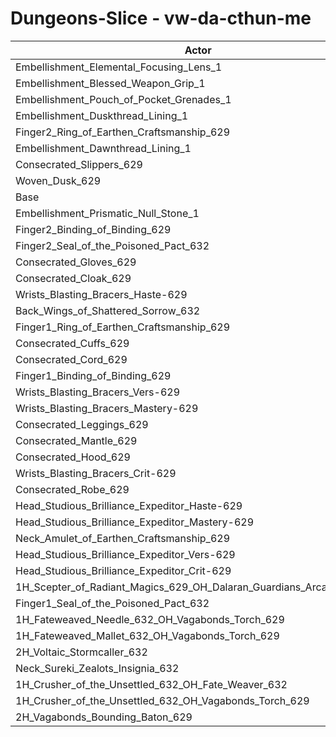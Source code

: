 # Dungeons-Slice - vw-da-cthun-me
| Actor | DPS | Increase |
|---|:---:|:---:|
|Embellishment_Elemental_Focusing_Lens_1|1213561|0.35%|
|Embellishment_Blessed_Weapon_Grip_1|1213309|0.33%|
|Embellishment_Pouch_of_Pocket_Grenades_1|1212167|0.24%|
|Embellishment_Duskthread_Lining_1|1210923|0.13%|
|Finger2_Ring_of_Earthen_Craftsmanship_629|1209634|0.03%|
|Embellishment_Dawnthread_Lining_1|1209470|0.01%|
|Consecrated_Slippers_629|1209457|0.01%|
|Woven_Dusk_629|1209399|0.01%|
|Base|1209317|0.00%|
|Embellishment_Prismatic_Null_Stone_1|1208889|-0.04%|
|Finger2_Binding_of_Binding_629|1208810|-0.04%|
|Finger2_Seal_of_the_Poisoned_Pact_632|1208267|-0.09%|
|Consecrated_Gloves_629|1207483|-0.15%|
|Consecrated_Cloak_629|1206929|-0.20%|
|Wrists_Blasting_Bracers_Haste-629|1206630|-0.22%|
|Back_Wings_of_Shattered_Sorrow_632|1206479|-0.23%|
|Finger1_Ring_of_Earthen_Craftsmanship_629|1206067|-0.27%|
|Consecrated_Cuffs_629|1205617|-0.31%|
|Consecrated_Cord_629|1205586|-0.31%|
|Finger1_Binding_of_Binding_629|1204880|-0.37%|
|Wrists_Blasting_Bracers_Vers-629|1204444|-0.40%|
|Wrists_Blasting_Bracers_Mastery-629|1203900|-0.45%|
|Consecrated_Leggings_629|1203695|-0.46%|
|Consecrated_Mantle_629|1203492|-0.48%|
|Consecrated_Hood_629|1203263|-0.50%|
|Wrists_Blasting_Bracers_Crit-629|1202567|-0.56%|
|Consecrated_Robe_629|1202563|-0.56%|
|Head_Studious_Brilliance_Expeditor_Haste-629|1200882|-0.70%|
|Head_Studious_Brilliance_Expeditor_Mastery-629|1200532|-0.73%|
|Neck_Amulet_of_Earthen_Craftsmanship_629|1199586|-0.80%|
|Head_Studious_Brilliance_Expeditor_Vers-629|1199340|-0.83%|
|Head_Studious_Brilliance_Expeditor_Crit-629|1197388|-0.99%|
|1H_Scepter_of_Radiant_Magics_629_OH_Dalaran_Guardians_Arcanotool_632|1193143|-1.34%|
|Finger1_Seal_of_the_Poisoned_Pact_632|1191937|-1.44%|
|1H_Fateweaved_Needle_632_OH_Vagabonds_Torch_629|1187424|-1.81%|
|1H_Fateweaved_Mallet_632_OH_Vagabonds_Torch_629|1186313|-1.90%|
|2H_Voltaic_Stormcaller_632|1176786|-2.69%|
|Neck_Sureki_Zealots_Insignia_632|1161788|-3.93%|
|1H_Crusher_of_the_Unsettled_632_OH_Fate_Weaver_632|1016383|-15.95%|
|1H_Crusher_of_the_Unsettled_632_OH_Vagabonds_Torch_629|1016186|-15.97%|
|2H_Vagabonds_Bounding_Baton_629|982849|-18.73%|
